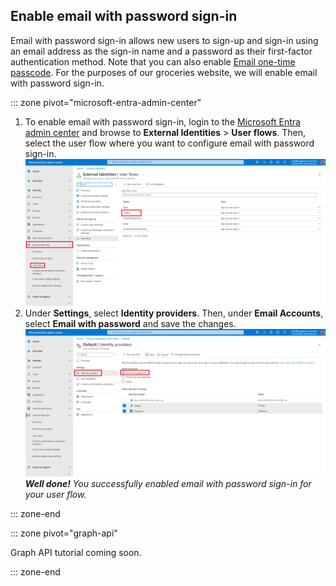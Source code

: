 ## Enable email with password sign-in

Email with password sign-in allows new users to sign-up and sign-in using an email address as the sign-in name and a password as their first-factor authentication method. Note that you can also enable [Email one-time passcode](https://learn.microsoft.com/entra/external-id/customers/how-to-user-flow-sign-up-sign-in-customers). For the purposes of our groceries website, we will enable email with password sign-in.

::: zone pivot="microsoft-entra-admin-center"

1. To enable email with password sign-in, login to the [Microsoft Entra admin center](https://entra.microsoft.com/) and browse to **External Identities** > **User flows**. Then, select the user flow where you want to configure email with password sign-in.
    ![alt text](../media/enable-email-with-password-sign-in/1.png)
1. Under **Settings**, select **Identity providers**. Then, under **Email Accounts**, select **Email with password** and save the changes.
    ![alt text](../media/enable-email-with-password-sign-in/2.png)
    ***Well done!** You successfully enabled email with password sign-in for your user flow.*

::: zone-end

::: zone pivot="graph-api"

Graph API tutorial coming soon.

::: zone-end
